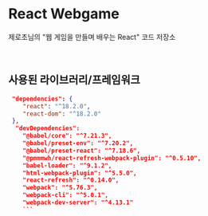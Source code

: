 # React Webgame

제로초님의 "웹 게임을 만들며 배우는 React" 코드 저장소

<br>

## 사용된 라이브러리/프레임워크

````json
 "dependencies": {
    "react": "^18.2.0",
    "react-dom": "^18.2.0"
 },
  "devDependencies":
    "@babel/core": "^7.21.3",
    "@babel/preset-env": "^7.20.2",
    "@babel/preset-react": "^7.18.6",
    "@pmmmwh/react-refresh-webpack-plugin": "^0.5.10",
    "babel-loader": "^9.1.2",
    "html-webpack-plugin": "^5.5.0",
    "react-refresh": "^0.14.0",
    "webpack": "^5.76.3",
    "webpack-cli": "^5.0.1",
    "webpack-dev-server": "^4.13.1"
    ```
````

